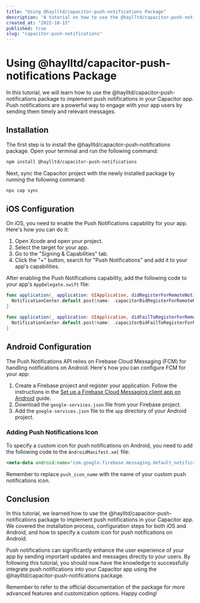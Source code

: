 ```yaml
---
title: "Using @haylltd/capacitor-push-notifications Package"
description: "A tutorial on how to use the @haylltd/capacitor-push-notifications package to implement push notifications in your Capacitor app."
created_at: "2022-10-15"
published: true
slug: "capacitor-push-notifications"
---
```


# Using @haylltd/capacitor-push-notifications Package

In this tutorial, we will learn how to use the @haylltd/capacitor-push-notifications package to implement push notifications in your Capacitor app. Push notifications are a powerful way to engage with your app users by sending them timely and relevant messages.

## Installation

The first step is to install the @haylltd/capacitor-push-notifications package. Open your terminal and run the following command:

```bash
npm install @haylltd/capacitor-push-notifications
```

Next, sync the Capacitor project with the newly installed package by running the following command:

```bash
npx cap sync
```

## iOS Configuration

On iOS, you need to enable the Push Notifications capability for your app. Here's how you can do it:

1. Open Xcode and open your project.
2. Select the target for your app.
3. Go to the "Signing & Capabilities" tab.
4. Click the "+" button, search for "Push Notifications" and add it to your app's capabilities.

After enabling the Push Notifications capability, add the following code to your app's `AppDelegate.swift` file:

```swift
func application(_ application: UIApplication, didRegisterForRemoteNotificationsWithDeviceToken deviceToken: Data) {
  NotificationCenter.default.post(name: .capacitorDidRegisterForRemoteNotifications, object: deviceToken)
}

func application(_ application: UIApplication, didFailToRegisterForRemoteNotificationsWithError error: Error) {
  NotificationCenter.default.post(name: .capacitorDidFailToRegisterForRemoteNotifications, object: error)
}
```

## Android Configuration

The Push Notifications API relies on Firebase Cloud Messaging (FCM) for handling notifications on Android. Here's how you can configure FCM for your app:

1. Create a Firebase project and register your application. Follow the instructions in the [Set up a Firebase Cloud Messaging client app on Android](https://firebase.google.com/docs/cloud-messaging/android/client) guide.
2. Download the `google-services.json` file from your Firebase project.
3. Add the `google-services.json` file to the `app` directory of your Android project.

### Adding Push Notifications Icon

To specify a custom icon for push notifications on Android, you need to add the following code to the `AndroidManifest.xml` file:

```xml
<meta-data android:name="com.google.firebase.messaging.default_notification_icon" android:resource="@mipmap/push_icon_name" />
```

Remember to replace `push_icon_name` with the name of your custom push notifications icon.

## Conclusion

In this tutorial, we learned how to use the @haylltd/capacitor-push-notifications package to implement push notifications in your Capacitor app. We covered the installation process, configuration steps for both iOS and Android, and how to specify a custom icon for push notifications on Android.

Push notifications can significantly enhance the user experience of your app by sending important updates and messages directly to your users. By following this tutorial, you should now have the knowledge to successfully integrate push notifications into your Capacitor app using the @haylltd/capacitor-push-notifications package.

Remember to refer to the official documentation of the package for more advanced features and customization options. Happy coding!